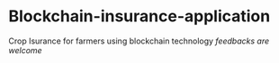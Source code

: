 # Blockchain-insurance-application
Crop Isurance for farmers using blockchain technology
*feedbacks are welcome*
